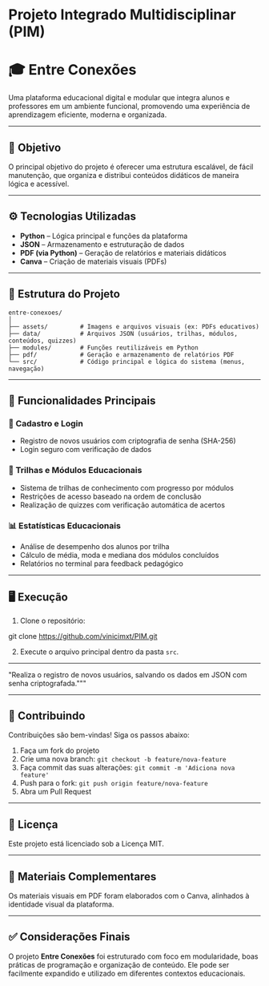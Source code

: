 # Projeto Integrado Multidisciplinar (PIM)

# 🎓 Entre Conexões

Uma plataforma educacional digital e modular que integra alunos e professores em um ambiente funcional, promovendo uma experiência de aprendizagem eficiente, moderna e organizada.

---

## 📌 Objetivo

O principal objetivo do projeto é oferecer uma estrutura escalável, de fácil manutenção, que organiza e distribui conteúdos didáticos de maneira lógica e acessível.

---

## ⚙️ Tecnologias Utilizadas

- **Python** – Lógica principal e funções da plataforma
- **JSON** – Armazenamento e estruturação de dados
- **PDF (via Python)** – Geração de relatórios e materiais didáticos
- **Canva** – Criação de materiais visuais (PDFs)

---

## 📂 Estrutura do Projeto

```
entre-conexoes/
│
├── assets/         # Imagens e arquivos visuais (ex: PDFs educativos)
├── data/           # Arquivos JSON (usuários, trilhas, módulos, conteúdos, quizzes)
├── modules/        # Funções reutilizáveis em Python
├── pdf/            # Geração e armazenamento de relatórios PDF
└── src/            # Código principal e lógica do sistema (menus, navegação)
```

---

## 🧭 Funcionalidades Principais

### 👤 Cadastro e Login

- Registro de novos usuários com criptografia de senha (SHA-256)
- Login seguro com verificação de dados

### 🧠 Trilhas e Módulos Educacionais

- Sistema de trilhas de conhecimento com progresso por módulos
- Restrições de acesso baseado na ordem de conclusão
- Realização de quizzes com verificação automática de acertos

### 📊 Estatísticas Educacionais

- Análise de desempenho dos alunos por trilha
- Cálculo de média, moda e mediana dos módulos concluídos
- Relatórios no terminal para feedback pedagógico

---

## 🖥️ Execução

1. Clone o repositório:

git clone https://github.com/vinicimxt/PIM.git

2. Execute o arquivo principal dentro da pasta `src`.

---

"Realiza o registro de novos usuários, salvando os dados em JSON com senha criptografada."""


---

## 🧩 Contribuindo

Contribuições são bem-vindas! Siga os passos abaixo:

1. Faça um fork do projeto
2. Crie uma nova branch: `git checkout -b feature/nova-feature`
3. Faça commit das suas alterações: `git commit -m 'Adiciona nova feature'`
4. Push para o fork: `git push origin feature/nova-feature`
5. Abra um Pull Request

---

## 📄 Licença

Este projeto está licenciado sob a Licença MIT.

---

## 📎 Materiais Complementares

Os materiais visuais em PDF foram elaborados com o Canva, alinhados à identidade visual da plataforma.

---

## ✅ Considerações Finais

O projeto **Entre Conexões** foi estruturado com foco em modularidade, boas práticas de programação e organização de conteúdo. Ele pode ser facilmente expandido e utilizado em diferentes contextos educacionais.

